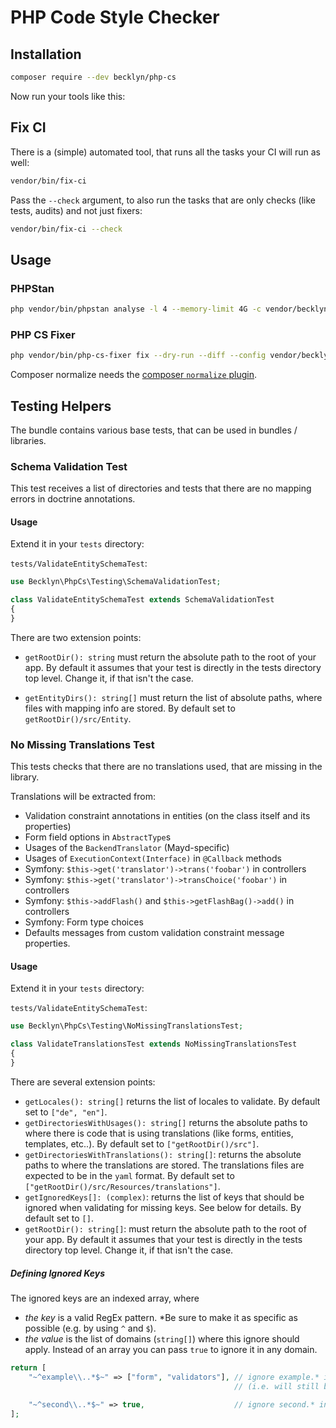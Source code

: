 PHP Code Style Checker
======================


Installation
------------

```bash
composer require --dev becklyn/php-cs 
```

Now run your tools like this:


Fix CI
------

There is a (simple) automated tool, that runs all the tasks your CI will run as well:

```bash
vendor/bin/fix-ci
```

Pass the `--check` argument, to also run the tasks that are only checks (like tests, audits) and not just fixers:

```bash
vendor/bin/fix-ci --check
```


Usage
-----

### PHPStan

```bash
php vendor/bin/phpstan analyse -l 4 --memory-limit 4G -c vendor/becklyn/php-cs/phpstan.neon .
```


### PHP CS Fixer

```bash
php vendor/bin/php-cs-fixer fix --dry-run --diff --config vendor/becklyn/php-cs/.php_cs.dist
```

Composer normalize needs the [composer `normalize` plugin](https://packagist.org/packages/localheinz/composer-normalize).



Testing Helpers
---------------

The bundle contains various base tests, that can be used in bundles / libraries.


### Schema Validation Test

This test receives a list of directories and tests that there are no mapping errors in doctrine annotations.

#### Usage

Extend it in your `tests` directory:

`tests/ValidateEntitySchemaTest`:

```php
use Becklyn\PhpCs\Testing\SchemaValidationTest;

class ValidateEntitySchemaTest extends SchemaValidationTest
{
}
```

There are two extension points:

*   `getRootDir(): string` must return the absolute path to the root of your app. By default it assumes that your test is directly
    in the tests directory top level. Change it, if that isn't the case.

*   `getEntityDirs(): string[]` must return the list of absolute paths, where files with mapping info are stored.
    By default set to `getRootDir()/src/Entity`.



### No Missing Translations Test

This tests checks that there are no translations used, that are missing in the library.

Translations will be extracted from:

*   Validation constraint annotations in entities (on the class itself and its properties)
*   Form field options in `AbstractType`s
*   Usages of the `BackendTranslator` (Mayd-specific)
*   Usages of `ExecutionContext(Interface)` in `@Callback` methods
*   Symfony: `$this->get('translator')->trans('foobar')` in controllers
*   Symfony: `$this->get('translator')->transChoice('foobar')` in controllers
*   Symfony: `$this->addFlash()` and `$this->getFlashBag()->add()` in controllers
*   Symfony: Form type choices
*   Defaults messages from custom validation constraint message properties.


#### Usage

Extend it in your `tests` directory:

`tests/ValidateEntitySchemaTest`:

```php
use Becklyn\PhpCs\Testing\NoMissingTranslationsTest;

class ValidateTranslationsTest extends NoMissingTranslationsTest
{
}
```

There are several extension points:

*   `getLocales(): string[]` returns the list of locales to validate. By default set to `["de", "en"]`.
*   `getDirectoriesWithUsages(): string[]` returns the absolute paths to where there is code that is using translations 
    (like forms, entities, templates, etc..). 
    By default set to `["getRootDir()/src"]`.
*   `getDirectoriesWithTranslations(): string[]`: returns the absolute paths to where the translations are stored.
    The translations files are expected to be in the `yaml` format.
    By default set to `["getRootDir()/src/Resources/translations"]`.
*   `getIgnoredKeys[]: (complex)`: returns the list of keys that should be ignored when validating for missing keys.
    See below for details.
    By default set to `[]`.
*   `getRootDir(): string[]`: must return the absolute path to the root of your app. By default it assumes that your 
    test is directly in the tests directory top level. Change it, if that isn't the case.


##### Defining Ignored Keys

The ignored keys are an indexed array, where

*   *the key* is a valid RegEx pattern. *Be sure to make it as specific as possible (e.g. by using `^` and `$`).
*   *the value* is the list of domains (`string[]`) where this ignore should apply. Instead of an array you can pass
    `true` to ignore it in any domain.
    
```php
return [
    "~^example\\..*$~" => ["form", "validators"], // ignore example.* in "form" and "validators" domain only 
                                                  // (i.e. will still be reported for "messages" for example)
                                                  
    "~^second\\..*$~" => true,                    // ignore second.* in every domain
];
```
